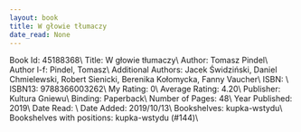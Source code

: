 ```yaml
---
layout: book
title: W głowie tłumaczy
date_read: None
---
```


Book Id: 45188368\ 
Title: W głowie tłumaczy\ 
Author: Tomasz Pindel\ 
Author l-f: Pindel, Tomasz\ 
Additional Authors: Jacek Świdziński, Daniel Chmielewski, Robert Sienicki, Berenika Kołomycka, Fanny Vaucher\ 
ISBN: \ 
ISBN13: 9788366003262\ 
My Rating: 0\ 
Average Rating: 4.20\ 
Publisher: Kultura Gniewu\ 
Binding: Paperback\ 
Number of Pages: 48\ 
Year Published: 2019\ 
Date Read: \ 
Date Added: 2019/10/13\ 
Bookshelves: kupka-wstydu\ 
Bookshelves with positions: kupka-wstydu (#144)\ 

